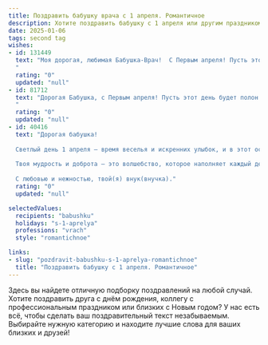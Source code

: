 ```yaml
---
title: Поздравить бабушку врача с 1 апреля. Романтичное
description: Хотите поздравить бабушку с 1 апреля или другим праздником? Наш ИИ создаст незабываемое поздравление, а вы обязательно выделитесь среди других.  
date: 2025-01-06
tags: second tag
wishes:
- id: 131449
  text: "Моя дорогая, любимая Бабушка-Врач!  С Первым апреля! Пусть этот день, полный лёгкой весны и солнечного света, будет таким же тёплым и светлым, как Ваше доброе сердце.  Пусть в нём найдётся место для улыбок, радости и исполнения всех самых заветных желаний.  Вы – не просто врач, Вы – ангел-хранитель,  дарящий здоровье и надежду.  Пусть Ваша жизнь будет наполнена счастьем, заботой и бесконечной любовью!  Целую Вас крепко-крепко!
  "
  rating: "0"
  updated: "null"
- id: 81712
  text: "Дорогая Бабушка, с Первым апреля! Пусть этот день будет полон солнечных лучей, как твоё доброе сердце, и весёлых шуток, как твой неугасимый оптимизм. Спасибо тебе за твою бесконечную заботу и за то, что ты всегда готова прийти на помощь. Желаю тебе здоровья, счастья и ещё долгих лет, чтобы мы могли делиться друг с другом радостью жизни.
  "
  rating: "0"
  updated: "null"
- id: 40416
  text: "Дорогая бабушка!
  
  Светлый день 1 апреля – время веселья и искренних улыбок, и в этот особенный праздник я хочу поздравить тебя! Ты, как истинный врач, излучаешь тепло и заботу, исцеляя не только болезни, но и сердца.
  
  Твоя мудрость и доброта – это волшебство, которое наполняет каждый день радостью. Пусть в этот праздничный день твоя жизнь будет такой же яркой и насыщенной, как самые красивые мелодии любви. Желаю тебе здоровья, счастья и бесконечной энергии, чтобы ты могла продолжать дарить всем нам свою заботу и нежность.
  
  С любовью и нежностью, твой(я) внук(внучка)."
  rating: "0"
  updated: "null"

selectedValues:
  recipients: "babushku"
  holidays: "s-1-aprelya"
  professions: "vrach"
  style: "romantichnoe"

links:
- slug: "pozdravit-babushku-s-1-aprelya-romantichnoe"
  title: "Поздравить бабушку с 1 апреля. Романтичное"
---
```


Здесь вы найдете отличную подборку поздравлений на любой случай.
Хотите поздравить друга с днём рождения, коллегу с профессиональным праздником или близких с Новым годом? У нас есть всё, чтобы сделать ваш поздравительный текст незабываемым. Выбирайте нужную категорию и находите лучшие слова для ваших близких и друзей!
